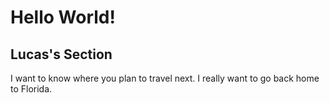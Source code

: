 # Hello World!

## Lucas's Section

I want to know where you plan to travel next. I really want to go back home to Florida.
